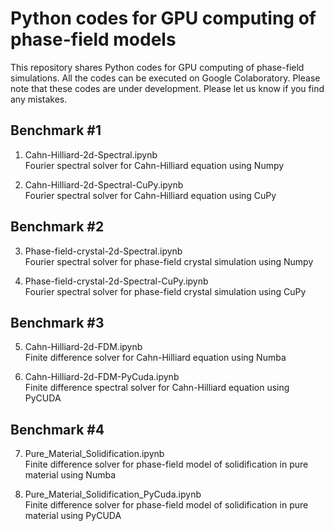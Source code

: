 # Python codes for GPU computing of phase-field models
This repository shares Python codes for GPU computing of phase-field simulations. 
All the codes can be executed on Google Colaboratory. 
Please note that these codes are under development. Please let us know if you find any mistakes. 

## Benchmark #1
1. Cahn-Hilliard-2d-Spectral.ipynb<br>
Fourier spectral solver for Cahn-Hilliard equation using Numpy

2. Cahn-Hilliard-2d-Spectral-CuPy.ipynb<br>
Fourier spectral solver for Cahn-Hilliard equation using CuPy

## Benchmark #2
3. Phase-field-crystal-2d-Spectral.ipynb<br>
Fourier spectral solver for phase-field crystal simulation using Numpy

4. Phase-field-crystal-2d-Spectral-CuPy.ipynb<br>
Fourier spectral solver for phase-field crystal simulation using CuPy

## Benchmark #3
5. Cahn-Hilliard-2d-FDM.ipynb<br>
Finite difference solver for Cahn-Hilliard equation using Numba

6. Cahn-Hilliard-2d-FDM-PyCuda.ipynb<br>
Finite difference  spectral solver for Cahn-Hilliard equation using PyCUDA

## Benchmark #4
7. Pure_Material_Solidification.ipynb<br>
Finite difference solver for phase-field model of solidification in pure material using Numba

8. Pure_Material_Solidification_PyCuda.ipynb<br>
Finite difference solver for phase-field model of solidification in pure material using PyCUDA

